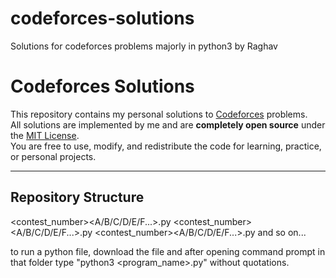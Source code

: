 # codeforces-solutions
Solutions for codeforces problems majorly in python3 by Raghav

# Codeforces Solutions

This repository contains my personal solutions to [Codeforces](https://codeforces.com/) problems.  
All solutions are implemented by me and are **completely open source** under the [MIT License](LICENSE).  
You are free to use, modify, and redistribute the code for learning, practice, or personal projects.

---

## Repository Structure
<contest_number><A/B/C/D/E/F...>.py
<contest_number><A/B/C/D/E/F...>.py
<contest_number><A/B/C/D/E/F...>.py
 and so on...

 to run a python file, download the file and after opening command prompt in that folder type "python3 <program_name>.py" without quotations.
